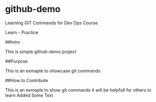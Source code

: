 # github-demo
Learning GIT Commands for Dev Ops Course

Learn - Practice

##Intro

This is simple github-demo project

##Purpose

This is an exmaple to showcase git commands

##How to Contribute

This is an exmaple to show git commands
it will be helpfull for others to learn
Added Some Text